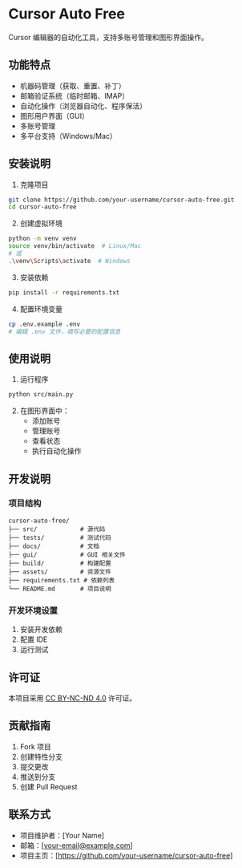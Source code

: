# Cursor Auto Free

Cursor 编辑器的自动化工具，支持多账号管理和图形界面操作。

## 功能特点

- 机器码管理（获取、重置、补丁）
- 邮箱验证系统（临时邮箱、IMAP）
- 自动化操作（浏览器自动化、程序保活）
- 图形用户界面（GUI）
- 多账号管理
- 多平台支持（Windows/Mac）

## 安装说明

1. 克隆项目
```bash
git clone https://github.com/your-username/cursor-auto-free.git
cd cursor-auto-free
```

2. 创建虚拟环境
```bash
python -m venv venv
source venv/bin/activate  # Linux/Mac
# 或
.\venv\Scripts\activate  # Windows
```

3. 安装依赖
```bash
pip install -r requirements.txt
```

4. 配置环境变量
```bash
cp .env.example .env
# 编辑 .env 文件，填写必要的配置信息
```

## 使用说明

1. 运行程序
```bash
python src/main.py
```

2. 在图形界面中：
   - 添加账号
   - 管理账号
   - 查看状态
   - 执行自动化操作

## 开发说明

### 项目结构
```
cursor-auto-free/
├── src/            # 源代码
├── tests/          # 测试代码
├── docs/           # 文档
├── gui/            # GUI 相关文件
├── build/          # 构建配置
├── assets/         # 资源文件
├── requirements.txt # 依赖列表
└── README.md       # 项目说明
```

### 开发环境设置
1. 安装开发依赖
2. 配置 IDE
3. 运行测试

## 许可证

本项目采用 [CC BY-NC-ND 4.0](https://creativecommons.org/licenses/by-nc-nd/4.0/) 许可证。

## 贡献指南

1. Fork 项目
2. 创建特性分支
3. 提交更改
4. 推送到分支
5. 创建 Pull Request

## 联系方式

- 项目维护者：[Your Name]
- 邮箱：[your-email@example.com]
- 项目主页：[https://github.com/your-username/cursor-auto-free]
